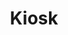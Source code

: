 ---
title: "Kiosk"
description: "Chrome new tab extension which displays latest crypto news."
type: "project"
github: "https://github.com/kdelalic/kiosk"
technologies: 
  - ReactJS
  - Material UI
  - Redux
  - Firebase
  - NodeJS
tags:
  - google chrome extension
  - crypto
  - crypto-currency
  - news
  - personal project
projectLogo: "logo.svg"
---